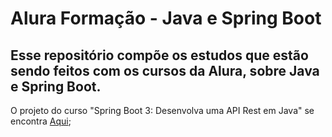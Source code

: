 # Alura Formação - Java e Spring Boot
## Esse repositório compõe os estudos que estão sendo feitos com os cursos da Alura, sobre Java e Spring Boot.

O projeto do curso "Spring Boot 3: Desenvolva uma API Rest em Java" se encontra [Aqui](https://github.com/matheus-vsm/AluraVollMedJavaSpringBootCourse);
